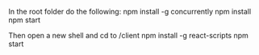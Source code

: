 In the root folder do the following:
npm install -g concurrently
npm install 
npm start


Then open a new shell and cd to /client
npm install -g react-scripts
npm start
